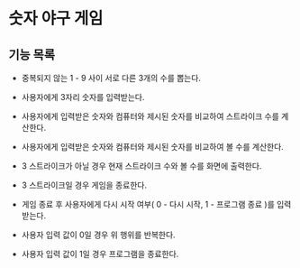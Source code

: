 # 숫자 야구 게임
## 기능 목록
 - 중복되지 않는 1 - 9 사이 서로 다른 3개의 수를 뽑는다.
 - 사용자에게 3자리 숫자를 입력받는다. 
 - 사용자에게 입력받은 숫자와 컴퓨터와 제시된 숫자를 비교하여 스트라이크 수를 계산한다.
 - 사용자에게 입력받은 숫자와 컴퓨터와 제시된 숫자를 비교하여 볼 수를 계산한다.
 - 3 스트라이크가 아닐 경우 현재 스트라이크 수와 볼 수를 화면에 출력한다.

 - 3 스트라이크일 경우 게임을 종료한다.
 - 게임 종료 후 사용자에게 다시 시작 여부( 0 - 다시 시작, 1 - 프로그램 종료 )를 입력받는다.
 - 사용자 입력 값이 0일 경우 위 행위를 반복한다. 
 - 사용자 입력 값이 1일 경우 프로그램을 종료한다.

